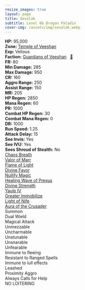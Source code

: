 ```yaml
---
resize_images: true
layout: page
title: Sevalak
subtitle: Level 66 Dragon Paladin
cover-img: /assets/img/sevalak.webp
---
```


<div class="info-section">
<div class="info-item"><strong>HP:</strong> 95,000</div>
<div class="info-item"><strong>Zone:</strong> <a href="https://www.pqdi.cc/zone/124" target="_blank">Temple of Veeshan</a></div>
<div class="info-item"><strong>Exp:</strong> Velious</div>
<div class="info-item"><strong>Faction:</strong> <a href="https://www.pqdi.cc/faction/467" target="_blank">Guardians of Veeshan</a>&nbsp;&nbsp;&nbsp;<a href="https://www.pqdi.cc/npc/124004" target="_blank" title="View NPC on PQDI">🔗</a></div>
</div>

<div class="stats-grid">
<div class="stats-row">
<div class="stats-cell"><strong>FR:</strong> 80</div>
<div class="stats-cell"><strong>Min Damage:</strong> 285</div>
<div class="stats-cell"><strong>Max Damage:</strong> 950</div>
</div>
<div class="stats-row">
<div class="stats-cell"><strong>CR:</strong> 160</div>
<div class="stats-cell"><strong>Aggro Range:</strong> 250</div>
<div class="stats-cell"><strong>Assist Range:</strong> 150</div>
</div>
<div class="stats-row">
<div class="stats-cell"><strong>MR:</strong> 205</div>
<div class="stats-cell"><strong>HP Regen:</strong> 2850</div>
<div class="stats-cell"><strong>Mana Regen:</strong> 60</div>
</div>
<div class="stats-row">
<div class="stats-cell"><strong>PR:</strong> 1000</div>
<div class="stats-cell"><strong>Combat HP Regen:</strong> 30</div>
<div class="stats-cell"><strong>Combat Mana Regen:</strong> 0</div>
</div>
<div class="stats-row">
<div class="stats-cell"><strong>DR:</strong> 1000</div>
<div class="stats-cell"><strong>Run Speed:</strong> 1.25</div>
<div class="stats-cell"><strong>Attack Delay:</strong> 15</div>
</div>
<div class="stats-row">
<div class="stats-cell"><strong>See Invis:</strong> Yes</div>
<div class="stats-cell"><strong>See IVU:</strong> Yes</div>
<div class="stats-cell"><strong>Sees Shroud of Stealth:</strong> No</div>
</div>
</div>

<div class="spell-grid">
<div class="spell-cell"><a href="https://www.pqdi.cc/spell/835" target="_blank">Chaos Breath</a></div>
<div class="spell-cell"><a href="https://www.pqdi.cc/spell/2585" target="_blank">Valor of Marr</a></div>
<div class="spell-cell"><a href="https://www.pqdi.cc/spell/1454" target="_blank">Flame of Light</a></div>
<div class="spell-cell"><a href="https://www.pqdi.cc/spell/1743" target="_blank">Divine Favor</a></div>
<div class="spell-cell"><a href="https://www.pqdi.cc/spell/49" target="_blank">Nullify Magic</a></div>
<div class="spell-cell"><a href="https://www.pqdi.cc/spell/2589" target="_blank">Healing Wave of Prexus</a></div>
<div class="spell-cell"><a href="https://www.pqdi.cc/spell/1456" target="_blank">Divine Strength</a></div>
<div class="spell-cell"><a href="https://www.pqdi.cc/spell/1534" target="_blank">Yaulp IV</a></div>
<div class="spell-cell"><a href="https://www.pqdi.cc/spell/3195" target="_blank">Greater Immobilize</a></div>
<div class="spell-cell"><a href="https://www.pqdi.cc/spell/3430" target="_blank">Light of Nife</a></div>
<div class="spell-cell"><a href="https://www.pqdi.cc/spell/3247" target="_blank">Aura of the Crusader</a></div>
</div>

<div class="ability-grid">
<div class="ability-cell">Summon</div>
<div class="ability-cell">Dual Wield</div>
<div class="ability-cell">Magical Attack</div>
<div class="ability-cell">Unmezzable</div>
<div class="ability-cell">Uncharmable</div>
<div class="ability-cell">Unstunable</div>
<div class="ability-cell">Unsnarable</div>
<div class="ability-cell">Unfearable</div>
<div class="ability-cell">Immune to fleeing</div>
<div class="ability-cell">Resistant to Ranged Spells</div>
<div class="ability-cell">Immune to lull effects</div>
<div class="ability-cell">Leashed</div>
<div class="ability-cell">Proximity Aggro</div>
<div class="ability-cell">Always Calls for Help</div>
<div class="ability-cell">NO LOITERING</div>
</div>

